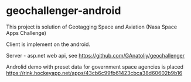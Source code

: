 # geochallenger-android

This project is solution of Geotagging Space and Aviation (Nasa Space Apps Challenge)

Client is implement on the android.

Server - asp.net web api, see https://github.com/GAnatoliy/geochallenger

Androlid demo with preset data for government space agencies is placed https://rink.hockeyapp.net/apps/43cb6c99fb61423cbca38d60602b9b16
